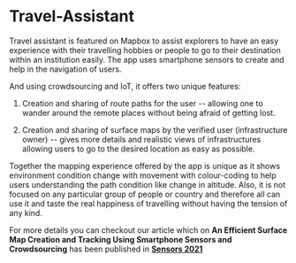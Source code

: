# Travel-Assistant
Travel assistant is featured on Mapbox to assist explorers to have an easy experience with their travelling hobbies or people to go to their destination within an institution easily. The app uses smartphone sensors to create and help in the navigation of users. 

And using crowdsourcing and IoT, it offers two unique features:

1. Creation and sharing of route paths for the user -- allowing one to wander around the remote places without being afraid of getting lost.

2. Creation and sharing of surface maps by the verified user (infrastructure owner) -- gives more details and realistic views of infrastructures allowing users to go to the desired location as easy as possible.

Together the mapping experience offered by the app is unique as it shows environment condition change with movement with colour-coding to help users understanding the path condition like change in altitude. Also, it is not focused on any particular group of people or country and therefore all can use it and taste the real happiness of travelling without having the tension of any kind.



For more details you can checkout our article which on **An Efficient Surface Map Creation and Tracking Using Smartphone Sensors and Crowdsourcing** has been published in **[Sensors 2021](https://doi.org/10.3390/s21216969)** 

